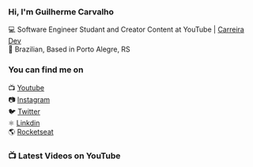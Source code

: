 ### Hi, I'm Guilherme Carvalho

💻 Software Engineer Studant and Creator Content at YouTube | [Carreira Dev](https://www.youtube.com/channel/UCFKcExSRBeEFMBxSJHzGwFw) <br>
🏡 Brazilian, Based in Porto Alegre, RS

### You can find me on

📺 [Youtube](https://www.youtube.com/channel/UCFKcExSRBeEFMBxSJHzGwFw) <br>
📷 [Instagram](https://instagram.com/carreiradev_) <br>
🐦 [Twitter](https://twitter.com/carreiradev_) <br>
⚛️ [Linkdin](https://app.rocketseat.com.br/me/carreiradev) <br>
🌎 [Rocketseat](https://app.rocketseat.com.br/me/guilhermecarvalho) <br>


### 📺 Latest Videos on YouTube

<!-- YOUTUBE:START -->
<!-- YOUTUBE:END -->
